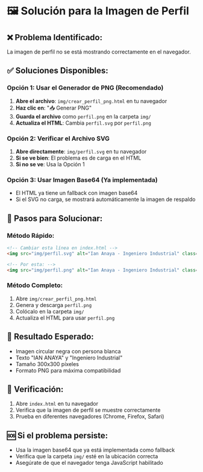 # 🖼️ Solución para la Imagen de Perfil

## ❌ **Problema Identificado:**
La imagen de perfil no se está mostrando correctamente en el navegador.

## ✅ **Soluciones Disponibles:**

### **Opción 1: Usar el Generador de PNG (Recomendado)**
1. **Abre el archivo**: `img/crear_perfil_png.html` en tu navegador
2. **Haz clic en**: "📥 Generar PNG"
3. **Guarda el archivo** como `perfil.png` en la carpeta `img/`
4. **Actualiza el HTML**: Cambia `perfil.svg` por `perfil.png`

### **Opción 2: Verificar el Archivo SVG**
1. **Abre directamente**: `img/perfil.svg` en tu navegador
2. **Si se ve bien**: El problema es de carga en el HTML
3. **Si no se ve**: Usa la Opción 1

### **Opción 3: Usar Imagen Base64 (Ya implementada)**
- El HTML ya tiene un fallback con imagen base64
- Si el SVG no carga, se mostrará automáticamente la imagen de respaldo

## 🔧 **Pasos para Solucionar:**

### **Método Rápido:**
```html
<!-- Cambiar esta línea en index.html -->
<img src="img/perfil.svg" alt="Ian Anaya - Ingeniero Industrial" class="profile-img">

<!-- Por esta: -->
<img src="img/perfil.png" alt="Ian Anaya - Ingeniero Industrial" class="profile-img">
```

### **Método Completo:**
1. Abre `img/crear_perfil_png.html`
2. Genera y descarga `perfil.png`
3. Colócalo en la carpeta `img/`
4. Actualiza el HTML para usar `perfil.png`

## 🎯 **Resultado Esperado:**
- Imagen circular negra con persona blanca
- Texto "IAN ANAYA" y "Ingeniero Industrial"
- Tamaño 300x300 píxeles
- Formato PNG para máxima compatibilidad

## 📱 **Verificación:**
1. Abre `index.html` en tu navegador
2. Verifica que la imagen de perfil se muestre correctamente
3. Prueba en diferentes navegadores (Chrome, Firefox, Safari)

## 🆘 **Si el problema persiste:**
- Usa la imagen base64 que ya está implementada como fallback
- Verifica que la carpeta `img/` esté en la ubicación correcta
- Asegúrate de que el navegador tenga JavaScript habilitado
